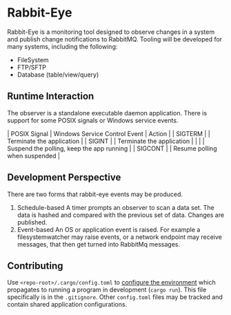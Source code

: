 # Rabbit-Eye

Rabbit-Eye is a monitoring tool designed to observe changes in a system and publish change notifications
to RabbitMQ. Tooling will be developed for many systems, including the following:

- FileSystem
- FTP/SFTP
- Database (table/view/query)

## Runtime Interaction

The observer is a standalone executable daemon application. There is support for some POSIX signals or
Windows service events.

| POSIX Signal | Windows Service Control Event | Action |
| SIGTERM | | Terminate the application |
| SIGINT | | Terminate the application |
| | | Suspend the polling, keep the app running |
| SIGCONT | | Resume polling when suspended |

## Development Perspective

There are two forms that rabbit-eye events may be produced.
1. Schedule-based
    A timer prompts an observer to scan a data set. The data is hashed and compared with the previous
    set of data. Changes are published.
2. Event-based
    An OS or application event is raised. For example a filesystemwatcher may raise events,
    or a network endpoint may receive messages, that then get turned into RabbitMq messages.

## Contributing

Use `<repo-root>/.cargo/config.toml` to 
[configure the environment](https://doc.rust-lang.org/cargo/reference/config.html#configuration-format)
which propagates to running a program in development (`cargo run`). This file specifically
is in the `.gitignore`. Other `config.toml` files may be tracked and contain shared application
configurations.